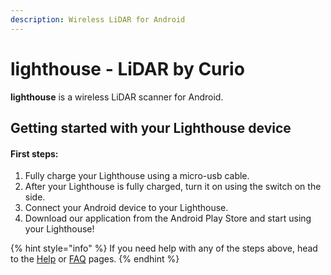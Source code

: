 ```yaml
---
description: Wireless LiDAR for Android
---
```


# lighthouse - LiDAR by Curio

**lighthouse** is a wireless LiDAR scanner for Android.

## Getting started with your Lighthouse device

#### First steps:

1. Fully charge your Lighthouse using a micro-usb cable.
2. After your Lighthouse is fully charged, turn it on using the switch on the side.
3. Connect your Android device to your Lighthouse.
4. Download our application from the Android Play Store and start using your Lighthouse!

{% hint style="info" %}
If you need help with any of the steps above, head to the [Help](support/help.md) or [FAQ](support/faq.md) pages.
{% endhint %}




